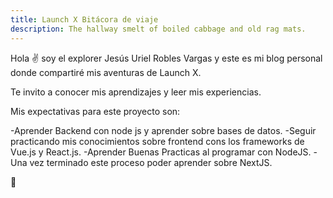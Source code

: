 ```yaml
---
title: Launch X Bitácora de viaje
description: The hallway smelt of boiled cabbage and old rag mats.
---
```


Hola ✌️  soy el explorer Jesús Uriel Robles Vargas y este es mi blog personal donde compartiré mis aventuras de Launch X.

Te invito a conocer mis aprendizajes y leer mis experiencias.

Mis expectativas para este proyecto son:

-Aprender Backend con node js y aprender sobre bases de datos.
-Seguir practicando mis conocimientos sobre frontend cons los frameworks de Vue.js y React.js.
-Aprender Buenas Practicas al programar con NodeJS.
-Una vez terminado este proceso poder aprender sobre NextJS.

🚀
